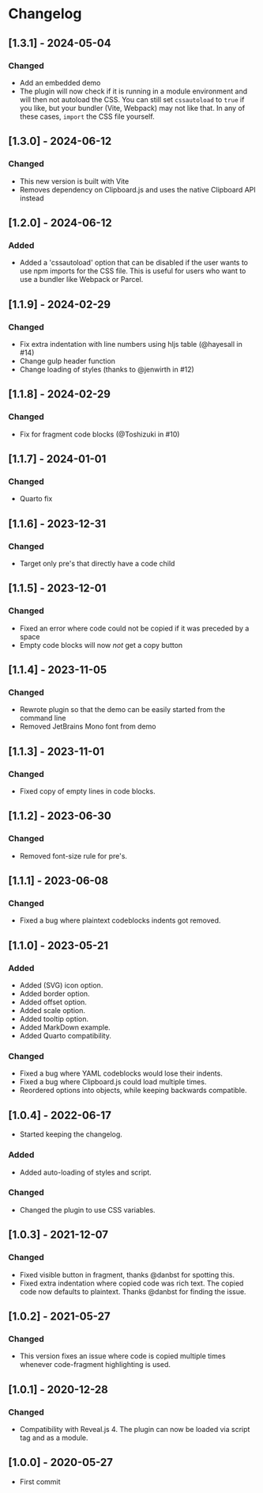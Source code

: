 # Changelog

## [1.3.1] - 2024-05-04

### Changed
- Add an embedded demo
- The plugin will now check if it is running in a module environment and will then not autoload the CSS. You can still set `cssautoload` to `true` if you like, but your bundler (Vite, Webpack) may not like that. In any of these cases, `import` the CSS file yourself.


## [1.3.0] - 2024-06-12

### Changed
- This new version is built with Vite
- Removes dependency on Clipboard.js and uses the native Clipboard API instead


## [1.2.0] - 2024-06-12

### Added
- Added a 'cssautoload' option that can be disabled if the user wants to use npm imports for the CSS file. This is useful for users who want to use a bundler like Webpack or Parcel.


## [1.1.9] - 2024-02-29

### Changed
- Fix extra indentation with line numbers using hljs table (@hayesall in #14)
- Change gulp header function
- Change loading of styles (thanks to @jenwirth in #12)


## [1.1.8] - 2024-02-29

### Changed
- Fix for fragment code blocks (@Toshizuki in #10)


## [1.1.7] - 2024-01-01

### Changed
- Quarto fix


## [1.1.6] - 2023-12-31

### Changed
- Target only pre's that directly have a code child


## [1.1.5] - 2023-12-01

### Changed
- Fixed an error where code could not be copied if it was preceded by a space
- Empty code blocks will now *not* get a copy button


## [1.1.4] - 2023-11-05

### Changed
- Rewrote plugin so that the demo can be easily started from the command line
- Removed JetBrains Mono font from demo


## [1.1.3] - 2023-11-01

### Changed
- Fixed copy of empty lines in code blocks.

## [1.1.2] - 2023-06-30

### Changed
- Removed font-size rule for pre's.

## [1.1.1] - 2023-06-08

### Changed
- Fixed a bug where plaintext codeblocks indents got removed.

## [1.1.0] - 2023-05-21

### Added
- Added (SVG) icon option.
- Added border option.
- Added offset option.
- Added scale option.
- Added tooltip option.
- Added MarkDown example.
- Added Quarto compatibility.

### Changed
- Fixed a bug where YAML codeblocks would lose their indents.
- Fixed a bug where Clipboard.js could load multiple times.
- Reordered options into objects, while keeping backwards compatible.


## [1.0.4] - 2022-06-17
- Started keeping the changelog.

### Added
- Added auto-loading of styles and script.

### Changed
- Changed the plugin to use CSS variables.


## [1.0.3] - 2021-12-07
### Changed
- Fixed visible button in fragment, thanks @danbst for spotting this.
- Fixed extra indentation where copied code was rich text. The copied code now defaults to plaintext. Thanks @danbst for finding the issue.


## [1.0.2] - 2021-05-27
### Changed
- This version fixes an issue where code is copied multiple times whenever code-fragment highlighting is used.


## [1.0.1] - 2020-12-28
### Changed
- Compatibility with Reveal.js 4. The plugin can now be loaded via script tag and as a module.


## [1.0.0] - 2020-05-27
- First commit
